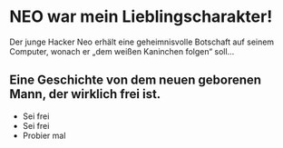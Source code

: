 # NEO war mein Lieblingscharakter!

Der junge Hacker Neo erhält eine geheimnisvolle Botschaft auf seinem Computer, wonach er „dem weißen Kaninchen folgen“ soll...

## Eine Geschichte von dem neuen geborenen Mann, der wirklich frei ist.
 * Sei frei
 * Sei frei
  * Probier mal